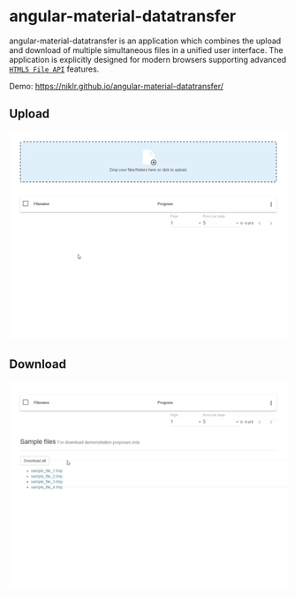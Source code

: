 angular-material-datatransfer
=========

angular-material-datatransfer is an application which combines the upload and download of multiple simultaneous files in a unified user interface. 
The application is explicitly designed for modern browsers supporting advanced [`HTML5 File API`](http://www.w3.org/TR/FileAPI/) features.

Demo: https://niklr.github.io/angular-material-datatransfer/

## Upload
<kbd>
  <img src="demo/images/amd_upload.gif">
</kbd>

## Download
<kbd>
  <img src="demo/images/amd_download.gif">
</kbd>